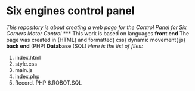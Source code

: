 # Six engines control panel
*This repository is about creating a web page for the Control Panel for Six Corners Motor Control*
*** This work is based on languages
**front end**
The page was created in (HTML)
and formatted( css)
dynamic movement( js)
**back end**
(PHP)
**Database**
(SQL)
*Here is the list of files:*
1. index.html
2. style.css
3. main.js
4. index.php
5. Record. PHP
6.ROBOT.SQL


